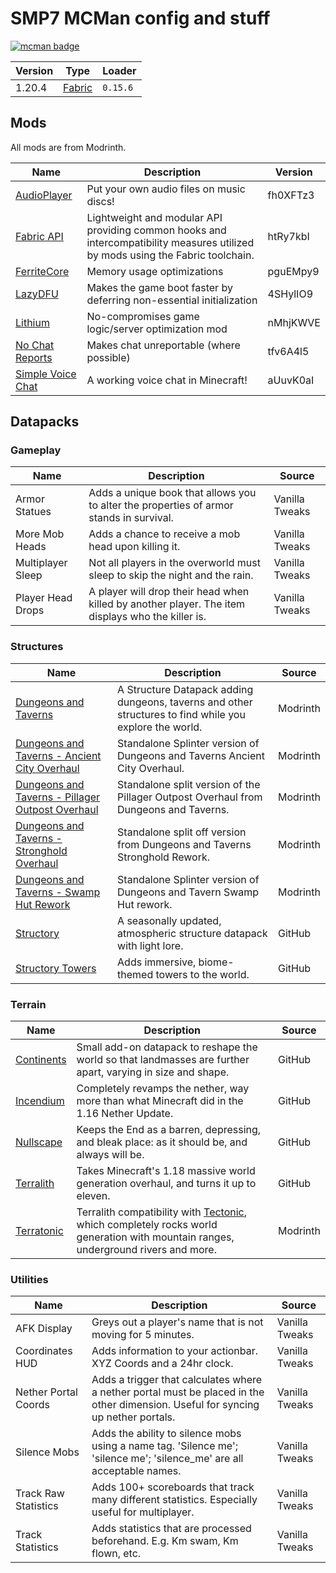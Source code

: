 # SMP7 MCMan config and stuff

[![mcman badge](https://img.shields.io/badge/uses-mcman-purple?logo=github)](https://github.com/ParadigmMC/mcman)

<!-- run 'mcman md' to update! -->

<!--start:mcman-server-->
| Version | Type                            | Loader   |
| ------- | ------------------------------- | -------- |
| 1.20.4  | [Fabric](https://fabricmc.net/) | `0.15.6` |
<!--end:mcman-server-->

## Mods

All mods are from Modrinth.

<!--start:mcman-addons-->
| Name                                                            | Description                                                                                                                     | Version  |
| --------------------------------------------------------------- | ------------------------------------------------------------------------------------------------------------------------------- | -------- |
| [AudioPlayer](https://modrinth.com/mod/audioplayer)             | Put your own audio files on music discs!                                                                                        | fh0XFTz3 |
| [Fabric API](https://modrinth.com/mod/fabric-api)               | Lightweight and modular API providing common hooks and intercompatibility measures utilized by mods using the Fabric toolchain. | htRy7kbI |
| [FerriteCore](https://modrinth.com/mod/ferrite-core)            | Memory usage optimizations                                                                                                      | pguEMpy9 |
| [LazyDFU](https://modrinth.com/mod/lazydfu)                     | Makes the game boot faster by deferring non-essential initialization                                                            | 4SHylIO9 |
| [Lithium](https://modrinth.com/mod/lithium)                     | No-compromises game logic/server optimization mod                                                                               | nMhjKWVE |
| [No Chat Reports](https://modrinth.com/mod/no-chat-reports)     | Makes chat unreportable (where possible)                                                                                        | tfv6A4l5 |
| [Simple Voice Chat](https://modrinth.com/mod/simple-voice-chat) | A working voice chat in Minecraft!                                                                                              | aUuvK0aI |
<!--end:mcman-addons-->

## Datapacks

<!-- Needs manual update! -->

### Gameplay

| Name              | Description                                                                                       | Source         |
| ----------------- | ------------------------------------------------------------------------------------------------- | -------------- |
| Armor Statues     | Adds a unique book that allows you to alter the properties of armor stands in survival.           | Vanilla Tweaks |
| More Mob Heads    | Adds a chance to receive a mob head upon killing it.                                              | Vanilla Tweaks |
| Multiplayer Sleep | Not all players in the overworld must sleep to skip the night and the rain.                       | Vanilla Tweaks |
| Player Head Drops | A player will drop their head when killed by another player. The item displays who the killer is. | Vanilla Tweaks |

### Structures

| Name                                                                                                                           | Description                                                                                             | Source   |
| ------------------------------------------------------------------------------------------------------------------------------ | ------------------------------------------------------------------------------------------------------- | -------- |
| [Dungeons and Taverns](https://modrinth.com/datapack/dungeons-and-taverns)                                                     | A Structure Datapack adding dungeons, taverns and other structures to find while you explore the world. | Modrinth |
| [Dungeons and Taverns - Ancient City Overhaul](https://modrinth.com/datapack/dungeons-and-taverns-ancient-city-overhaul)       | Standalone Splinter version of Dungeons and Taverns Ancient City Overhaul.                              | Modrinth |
| [Dungeons and Taverns - Pillager Outpost Overhaul](https://modrinth.com/datapack/dungeons-and-taverns-pillager-outpost-rework) | Standalone split version of the Pillager Outpost Overhaul from Dungeons and Taverns.                    | Modrinth |
| [Dungeons and Taverns - Stronghold Overhaul](https://modrinth.com/datapack/dungeons-and-taverns-stronghold-rework)             | Standalone split off version from Dungeons and Taverns Stronghold Rework.                               | Modrinth |
| [Dungeons and Taverns - Swamp Hut Rework](https://modrinth.com/datapack/dungeons-and-taverns-swamp-hut-rework)                 | Standalone Splinter version of Dungeons and Tavern Swamp Hut rework.                                    | Modrinth |
| [Structory](https://github.com/Stardust-Labs-MC/Structory)                                                                     | A seasonally updated, atmospheric structure datapack with light lore.                                   | GitHub   |
| [Structory Towers](https://github.com/Stardust-Labs-MC/Structory-Towers)                                                       | Adds immersive, biome-themed towers to the world.                                                       | GitHub   |

### Terrain

| Name                                                         | Description                                                                                                                                                                 | Source   |
| ------------------------------------------------------------ | --------------------------------------------------------------------------------------------------------------------------------------------------------------------------- | -------- |
| [Continents](https://github.com/Stardust-Labs-MC/Continents) | Small add-on datapack to reshape the world so that landmasses are further apart, varying in size and shape.                                                                 | GitHub   |
| [Incendium](https://github.com/Stardust-Labs-MC/Incendium)   | Completely revamps the nether, way more than what Minecraft did in the 1.16 Nether Update.                                                                                  | GitHub   |
| [Nullscape](https://github.com/Stardust-Labs-MC/Nullscape)   | Keeps the End as a barren, depressing, and bleak place: as it should be, and always will be.                                                                                | GitHub   |
| [Terralith](https://github.com/Stardust-Labs-MC/Terralith)   | Takes Minecraft's 1.18 massive world generation overhaul, and turns it up to eleven.                                                                                        | GitHub   |
| [Terratonic](https://modrinth.com/datapack/terratonic)       | Terralith compatibility with [Tectonic](https://modrinth.com/datapack/tectonic), which completely rocks world generation with mountain ranges, underground rivers and more. | Modrinth |

### Utilities

| Name                 | Description                                                                                                                       | Source         |
| -------------------- | --------------------------------------------------------------------------------------------------------------------------------- | -------------- |
| AFK Display          | Greys out a player's name that is not moving for 5 minutes.                                                                       | Vanilla Tweaks |
| Coordinates HUD      | Adds information to your actionbar. XYZ Coords and a 24hr clock.                                                                  | Vanilla Tweaks |
| Nether Portal Coords | Adds a trigger that calculates where a nether portal must be placed in the other dimension. Useful for syncing up nether portals. | Vanilla Tweaks |
| Silence Mobs         | Adds the ability to silence mobs using a name tag. 'Silence me'; 'silence me'; 'silence_me' are all acceptable names.             | Vanilla Tweaks |
| Track Raw Statistics | Adds 100+ scoreboards that track many different statistics. Especially useful for multiplayer.                                    | Vanilla Tweaks |
| Track Statistics     | Adds statistics that are processed beforehand. E.g. Km swam, Km flown, etc.                                                       | Vanilla Tweaks |
